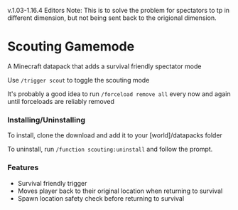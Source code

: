 v.1.03-1.16.4
Editors Note: This is to solve the problem for spectators to tp in different dimension, but not being sent back to the origional dimension.

# Scouting Gamemode
A Minecraft datapack that adds a survival friendly spectator mode

Use `/trigger scout` to toggle the scouting mode

It's probably a good idea to run `/forceload remove all` every now and again until forceloads are reliably removed

### Installing/Uninstalling
To install, clone the download and add it to your [world]/datapacks folder

To uninstall, run `/function scouting:uninstall` and follow the prompt.
### Features
- Survival friendly trigger
- Moves player back to their original location when returning to survival
- Spawn location safety check before returning to survival
